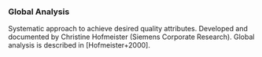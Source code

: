 ### Global Analysis

Systematic approach to achieve desired quality attributes.
Developed and documented by Christine Hofmeister (Siemens Corporate Research).
Global analysis is described in [Hofmeister+2000].


